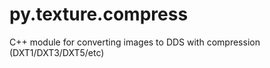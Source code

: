 py.texture.compress
===================

C++ module for converting images to DDS with compression (DXT1/DXT3/DXT5/etc)
